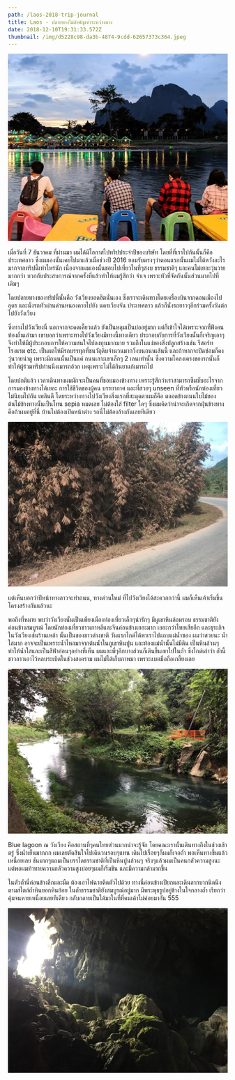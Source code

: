 ```yaml
---
path: /laos-2018-trip-journal
title: Laos - ปลายทางไม่สำคัญเท่าระหว่างทาง
date: 2018-12-10T19:31:33.572Z
thumbnail: /img/d5228c98-da3b-4874-9cdd-62657373c364.jpeg
---
```

![Song river, beer and friends ](/img/d5228c98-da3b-4874-9cdd-62657373c364.jpeg)

เมื่อวันที่ 7 ธันวาคม ที่ผ่านมา ผมได้มีโอกาสไปทริปประจำปีของบริษัท โดยที่ที่เราไปกันนั้นก็คือประเทศลาว ซึ่งผมเองนั้นเคยไปมาแล้วเมื่อช่วงปี 2016 ยอมรับตรงๆว่าตอนแรกนั้นผมไม่ได้หวังอะไรมากจากทริปนี้เท่าไหร่นัก เนื่องจากผมเองนั้นชอบไปเที่ยวในที่ๆสงบ ธรรมชาติๆ และคนไม่เยอะวุ่นวายมากกว่า บวกกับประสบการณ์จากครั้งที่แล้วทำให้ผมรู้สึกว่า จำเจ เพราะทัวที่จัดกันนั้นส่วนมากไปที่เดิมๆ

โดยปลายทางของทริปนี้นั้นคือ วังเวียงยอดฮิตนั่นเอง ซึ่งเราจะเดินทางโดยเครื่องบินจากดอนเมืองไปอุดร และนั่งรถทัวผ่านด่านหนองคายไปยัง นครเวียงจัน ประเทศลาว แล้วก็นั่งรถยาวๆอีกร่วมครั้งวันต่อไปยังวังเวียง

ซึ่งทางไปวังเวียงนี่ นอกจากจะคดเคี้ยวแล้ว ยังเป็นหลุมเป็นบ่ออยู่มาก แต่ก็เข้าใจได้เพราะจากที่ฟังคนท้องถิ่นเล่ามา เขาบอกว่าเพราะทางไปวังเวียงมีทางนี้ทางเดียว ประกอบกับการที่วังเวียงนั้นก็เจริญเอาๆจึงทำให้มีผู้ประกอบการให้ความสนใจไปลงทุนมากมาย รวมถึงในแง่ของสิ่งปลูกสร้างเช่น รีสอร์ท โรงแรม etc. เป็นผลให้มีรถบรรทุกที่ชนวัถุดิบจำนวนมากวิ่งบนถนนเส้นนี้ และถ้าหากจะปิดซ่อมก็คงวุ่นวายน่าดู เพราะมีถนนนั้นเป็นแค่ ถนนเลาะเขาเล็กๆ 2 เลนเท่านั้น ซึ่งความโคลงเครงของรถนั้นก็ทำให้ผู้ร่วมทริปท่านนึงเมารถอ้วก เหตุเพราะไม่ได้กินยาแก้เมารถไป

โดยปกติแล้ว เวลาเดินทางผมมักจะเป็นคนที่ชอบมองข้างทาง เพราะรู้สึกว่าเราสามารถซึมซับอะไรจากการมองข้างทางได้เยอะ การใช้ชีวิตของผู้คน บรรยากาศ และที่สวยๆ unseen ที่ทัวหรือนักท่องเที่ยวไม่นิยมไปกัน เพลินดี โดยระหว่างทางไปวังเวียงสิ่งแรกที่สะดุดตาผมก็คือ ตลอดข้างถนนใบไม้ของต้นไม้ข้างทางนั้นเป็นโทน sepia หมดเลย ไม่ต้องใส่ filter ใดๆ ซึ่งผมคิดว่าน่าจะเกิดจากฝุ่นข้างทาง คือถ้าผมอยู่ที่นี่ บ้านไม่ต้องเปิดหน้าต่าง รถนี่ไม่ต้องล้างกันเลยทีเดียว 

![ต้นไม้ข้างทางไปวังเวียง](/img/48336069_193506761600355_3373583406691516416_n.jpg)

แต่เห็นบอกว่าปีหน้าทางลาวจะทำถนน, ทางด่วนใหม่ ที่ไปวังเวียงได้สะดวกกว่านี้ ผมก็เห็นเค้าเริ่มขึ้นโครงสร้างกันแล้วนะ

พอถึงที่หมาย พบว่าวังเวียงนั้นเป็นเพียงเมืองท่องเที่ยวเล็กๆน่ารักๆ มีผูเขาหินล้อมรอบ ธรรมชาติยังค่อนข้างสมบูรณ์ โดยนักท่องเที่ยวชาวเกาหลีและจีนค่อนข้างเยอะมาก เยอะกว่าไทยเสียอีก และธุระกิจในวังเวียงเช่นร้านเหล้า นั้นเป็นของชาวต่างชาติ วันแรกไกด์ได้พาเราไปแถบแม่น้ำซอง ผมว่าสวยนะ น้ำใสมาก อาจจะเป็นเพราะน้ำไหลมาจากต้นน้ำในภูเขาหินปูน และท้องแม่น้ำนั้นไม่มีดิน เป็นหินล้วนๆ ทำให้น้ำใสและเป็นสีฟ้าอ่อนๆอย่างที่เห็น ผมและพี่ๆอีกบางส่วนก็เดินขึ้นเขาไปในถ้ำ ซึ่งไกด์เล่าว่า ถ้ำนี้ชาวลาวเอาไว้หลบระเบิดในช่วงสงคราม ผมไม่ได้เก็บภาพมา เพราะแบตมือถือเกลี้ยงเลย

![วังเวียง](/img/47572189_368739757205512_7692520584458010624_n.jpg)

Blue lagoon ณ วังเวียง คือสถานที่ๆคนไทยส่วนมากน่าจะรู้จัก โดยคณะเรานั้นเดินทางถึงในช่วงเช้าตรู่ ซึ่งน้ำเย็นมากกก ผมเลยตัดสินใจไปเดินวนรอบๆแทน เดินไปเรื่อยๆก็ผมก็เจอถ้ำ พอเห็นทางขึ้นแล้วเหนื่อยเลย ชันมากๆแถมเป็นบรรไดธรรมชาติที่เป็นหินปูนล้วนๆ จริงๆแล้วผมเป็นคนกลัวความสูงนะ แต่พอผมท้าทายความกลัวความสูงบ่อยๆผมก็เริ่มชิน และมีความกล้ามากขึ้น 

ในตัวถ้ำนี่ค่อนข้างลึกและมืด ต้องเอาไฟฉายติดตัวไปด้วย ทางนี่ค่อนข้างเปียกและเดินลากบากนิดนึงตามสไตล์ถ้ำหินยอกหินย้อย ในถ้ำธรรมชาติยังสมบูรณ์อยู่มาก มีพระพุธรูปอยู่ข้างในใจกลางถ้ำ เรียกว่าคุ้มจนหายเหนื่อยเลยทีเดียว กลับกลายเป็นได้มาในที่ที่คนเค้าไม่ค่อยมากัน 555

![ถ้าที่วังเวียง](/img/48283373_2201274086798831_2999849508805804032_n.jpg)
